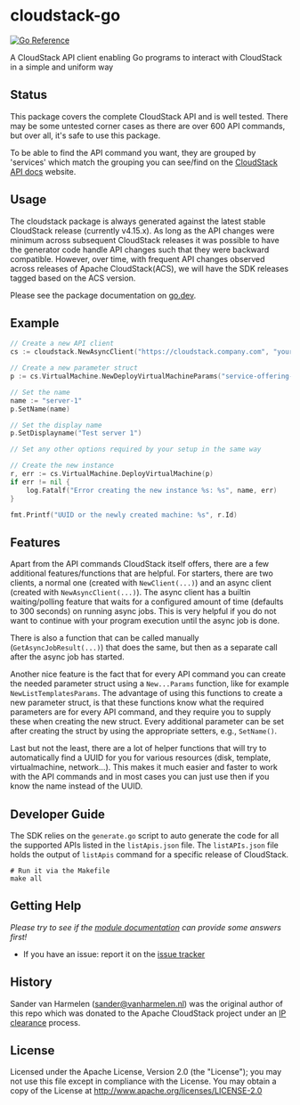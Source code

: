 # cloudstack-go

[![Go Reference](https://pkg.go.dev/badge/github.com/apache/cloudstack-go/v2/cloudstack.svg)](https://pkg.go.dev/github.com/apache/cloudstack-go/v2/cloudstack)

A CloudStack API client enabling Go programs to interact with CloudStack in a simple and uniform way

## Status

This package covers the complete CloudStack API and is well tested. There may be some untested corner cases as there are over 600 API commands, but over all, it's safe to use this package.

To be able to find the API command you want, they are grouped by 'services' which match the grouping you can see/find on the [CloudStack API docs](https://cloudstack.apache.org/api/apidocs-4.18/) website.

## Usage

The cloudstack package is always generated against the latest stable CloudStack release (currently v4.15.x). As long as the API changes were minimum across subsequent CloudStack releases it was possible to have the generator code handle API changes such that they were backward compatible.
However, over time, with frequent API changes observed across releases of Apache CloudStack(ACS), we will have the SDK releases tagged based on the ACS version.

Please see the package documentation on [go.dev](https://pkg.go.dev/github.com/apache/cloudstack-go/v2/cloudstack).

## Example

```go
// Create a new API client
cs := cloudstack.NewAsyncClient("https://cloudstack.company.com", "your-api-key", "your-api-secret", false)

// Create a new parameter struct
p := cs.VirtualMachine.NewDeployVirtualMachineParams("service-offering-id", "template-id", "zone-id")

// Set the name
name := "server-1"
p.SetName(name)

// Set the display name
p.SetDisplayname("Test server 1")

// Set any other options required by your setup in the same way

// Create the new instance
r, err := cs.VirtualMachine.DeployVirtualMachine(p)
if err != nil {
	log.Fatalf("Error creating the new instance %s: %s", name, err)
}

fmt.Printf("UUID or the newly created machine: %s", r.Id)
```

## Features

Apart from the API commands CloudStack itself offers, there are a few additional features/functions that are helpful. For starters, there are two clients, a normal one (created with `NewClient(...)`) and an async client (created with `NewAsyncClient(...)`). The async client has a builtin waiting/polling feature that waits for a configured amount of time (defaults to 300 seconds) on running async jobs. This is very helpful if you do not want to continue with your program execution until the async job is done.

There is also a function that can be called manually (`GetAsyncJobResult(...)`) that does the same, but then as a separate call after the async job has started.

Another nice feature is the fact that for every API command you can create the needed parameter struct using a `New...Params` function, like for example `NewListTemplatesParams`. The advantage of using this functions to create a new parameter struct, is that these functions know what the required parameters are for every API command, and they require you to supply these when creating the new struct. Every additional parameter can be set after creating the struct by using the appropriate setters, e.g., `SetName()`.

Last but not the least, there are a lot of helper functions that will try to automatically find a UUID for you for various resources (disk, template, virtualmachine, network...). This makes it much easier and faster to work with the API commands and in most cases you can just use then if you know the name instead of the UUID.

## Developer Guide

The SDK relies on the  `generate.go` script to auto generate the code for all the supported APIs listed in the `listApis.json` file.
The `listAPIs.json` file holds the output of `listApis` command for a specific release of CloudStack.

```
# Run it via the Makefile
make all

```

## Getting Help

_Please try to see if the [module documentation](https://pkg.go.dev/github.com/apache/cloudstack-go/v2/cloudstack) can provide some answers first!_

* If you have an issue: report it on the [issue tracker](https://github.com/apache/cloudstack-go/issues)

## History

Sander van Harmelen (<sander@vanharmelen.nl>) was the original author of this repo
which was donated to the Apache CloudStack project under an [IP
clearance](https://github.com/apache/cloudstack/issues/5159) process.

## License

Licensed under the Apache License, Version 2.0 (the "License"); you may not use
this file except in compliance with the License. You may obtain a copy of the
License at <http://www.apache.org/licenses/LICENSE-2.0>
